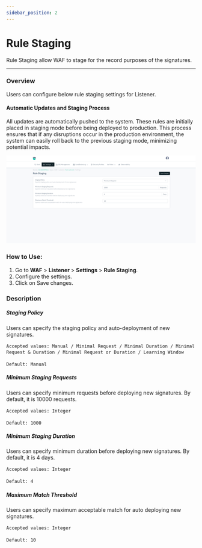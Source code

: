 ```yaml
---
sidebar_position: 2
---
```


# Rule Staging
Rule Staging allow WAF to stage for the record purposes of the signatures.

---

### Overview

Users can configure below rule staging settings for Listener.

#### **Automatic Updates and Staging Process**

All updates are automatically pushed to the system. These rules are initially placed in staging mode before being deployed to production. This process ensures that if any disruptions occur in the production environment, the system can easily roll back to the previous staging mode, minimizing potential impacts.  


![Listener Rule Stagging](/img/waf/v8/docs/WAFruleStagginf.png)  
  
### How to Use:
1. Go to **WAF** > **Listener** > **Settings** > **Rule Staging**.  
2. Configure the settings.
3. Click on Save changes.  


### Description
##### **Staging Policy**
Users can specify the staging policy and auto-deployment of new signatures.

    Accepted values: Manual / Minimal Request / Minimal Duration / Minimal Request & Duration / Minimal Request or Duration / Learning Window

    Default: Manual 

##### **Minimum Staging Requests**

Users can specify minimum requests before deploying new signatures. By default, it is 10000 requests.

    Accepted values: Integer

    Default: 1000 

##### **Minimum Staging Duration**
Users can specify minimum duration before deploying new signatures. By default, it is 4 days.

    Accepted values: Integer

    Default: 4 

##### **Maximum Match Threshold**
Users can specify maximum acceptable match for auto deploying new signatures.

    Accepted values: Integer

    Default: 10

